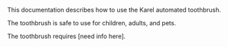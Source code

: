 This documentation describes how to use the Karel automated
toothbrush.

The toothbrush is safe to use for children, adults, and pets.

The toothbrush requires [need info here].
